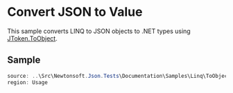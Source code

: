 ﻿# Convert JSON to Value

This sample converts LINQ to JSON objects to .NET types using [JToken.ToObject](M:Newtonsoft.Json.Linq.JToken.ToObject``1).

## Sample

```csharp Usage
source: ..\Src\Newtonsoft.Json.Tests\Documentation\Samples\Linq\ToObjectGeneric.cs
region: Usage
```
